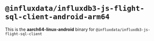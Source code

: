 # `@influxdata/influxdb3-js-flight-sql-client-android-arm64`

This is the **aarch64-linux-android** binary for `@influxdata/influxdb3-js-flight-sql-client`
